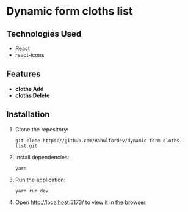# Dynamic form cloths list

## Technologies Used

- React
- react-icons

## Features

- **cloths Add**
- **cloths Delete**

## Installation

1. Clone the repository:

   ```
   git clone https://github.com/Rahulfordev/dynamic-form-cloths-list.git
   ```

2. Install dependencies:

   ```
   yarn
   ```

3. Run the application:

   ```
   yarn run dev
   ```

4. Open [http://localhost:5173/](http://localhost:5173/) to view it in the browser.
